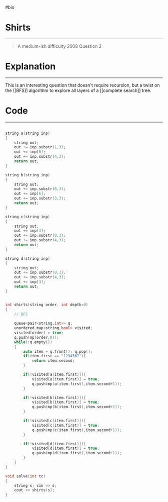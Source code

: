 #bio 
# Shirts
---
> A medium-ish difficulty 2008 Question 3


# Explanation
---
This is an interesting question that doesn't require recursion, but a twist on the [[BFS]] algorithm to explore all layers of a [[complete search]] tree. 

# Code
---
```cpp

string a(string inp)
{
	string out;
	out += inp.substr(1,3);
	out += inp[0];
	out += inp.substr(4,3);
	return out;
}

string b(string inp)
{
	string out;
	out += inp.substr(0,3);
	out += inp[6];
	out += inp.substr(3,3);
	return out;
}

string c(string inp)
{
	string out;
	out += inp[3];
	out += inp.substr(0,3);
	out += inp.substr(4,3);
	return out;
}

string d(string inp)
{
	string out;
	out += inp.substr(0,3);
	out += inp.substr(4,3);
	out += inp[3];
	return out;
}


int shirts(string order, int depth=0)
{
	// BFS
	
	queue<pair<string,int>> q; 
	unordered_map<string,bool> visited;
	visited[order] = true;
	q.push(mp(order,0));
	while(!q.empty())
	{
		auto item = q.front(); q.pop();
		if(item.first == "1234567"){
			return item.second;
		}

		if(!visited[a(item.first)]){
			visited[a(item.first)] = true;
			q.push(mp(a(item.first),item.second+1));
		}

		if(!visited[b(item.first)]){
			visited[b(item.first)] = true;
			q.push(mp(b(item.first),item.second+1));
		}

		if(!visited[c(item.first)]){
			visited[c(item.first)] = true;
			q.push(mp(c(item.first),item.second+1));
		}

		if(!visited[d(item.first)]){
			visited[d(item.first)] = true;
			q.push(mp(d(item.first),item.second+1));
		}
	}
}

void solve(int tc)
{
	string s; cin >> s;
	cout << shirts(s);
}
```